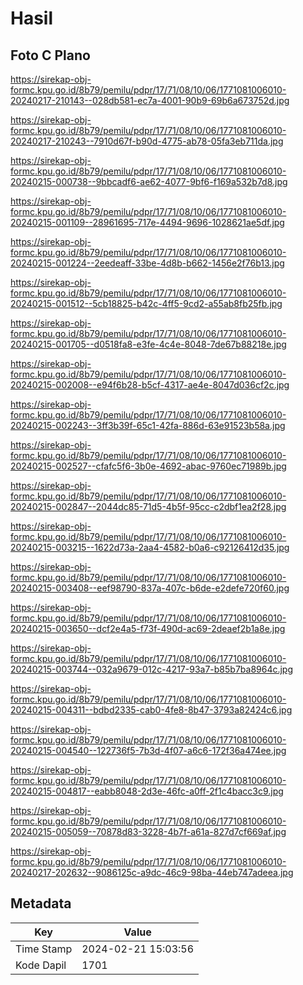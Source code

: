# Hasil

## Foto C Plano

https://sirekap-obj-formc.kpu.go.id/8b79/pemilu/pdpr/17/71/08/10/06/1771081006010-20240217-210143--028db581-ec7a-4001-90b9-69b6a673752d.jpg

https://sirekap-obj-formc.kpu.go.id/8b79/pemilu/pdpr/17/71/08/10/06/1771081006010-20240217-210243--7910d67f-b90d-4775-ab78-05fa3eb711da.jpg

https://sirekap-obj-formc.kpu.go.id/8b79/pemilu/pdpr/17/71/08/10/06/1771081006010-20240215-000738--9bbcadf6-ae62-4077-9bf6-f169a532b7d8.jpg

https://sirekap-obj-formc.kpu.go.id/8b79/pemilu/pdpr/17/71/08/10/06/1771081006010-20240215-001109--28961695-717e-4494-9696-1028621ae5df.jpg

https://sirekap-obj-formc.kpu.go.id/8b79/pemilu/pdpr/17/71/08/10/06/1771081006010-20240215-001224--2eedeaff-33be-4d8b-b662-1456e2f76b13.jpg

https://sirekap-obj-formc.kpu.go.id/8b79/pemilu/pdpr/17/71/08/10/06/1771081006010-20240215-001512--5cb18825-b42c-4ff5-9cd2-a55ab8fb25fb.jpg

https://sirekap-obj-formc.kpu.go.id/8b79/pemilu/pdpr/17/71/08/10/06/1771081006010-20240215-001705--d0518fa8-e3fe-4c4e-8048-7de67b88218e.jpg

https://sirekap-obj-formc.kpu.go.id/8b79/pemilu/pdpr/17/71/08/10/06/1771081006010-20240215-002008--e94f6b28-b5cf-4317-ae4e-8047d036cf2c.jpg

https://sirekap-obj-formc.kpu.go.id/8b79/pemilu/pdpr/17/71/08/10/06/1771081006010-20240215-002243--3ff3b39f-65c1-42fa-886d-63e91523b58a.jpg

https://sirekap-obj-formc.kpu.go.id/8b79/pemilu/pdpr/17/71/08/10/06/1771081006010-20240215-002527--cfafc5f6-3b0e-4692-abac-9760ec71989b.jpg

https://sirekap-obj-formc.kpu.go.id/8b79/pemilu/pdpr/17/71/08/10/06/1771081006010-20240215-002847--2044dc85-71d5-4b5f-95cc-c2dbf1ea2f28.jpg

https://sirekap-obj-formc.kpu.go.id/8b79/pemilu/pdpr/17/71/08/10/06/1771081006010-20240215-003215--1622d73a-2aa4-4582-b0a6-c92126412d35.jpg

https://sirekap-obj-formc.kpu.go.id/8b79/pemilu/pdpr/17/71/08/10/06/1771081006010-20240215-003408--eef98790-837a-407c-b6de-e2defe720f60.jpg

https://sirekap-obj-formc.kpu.go.id/8b79/pemilu/pdpr/17/71/08/10/06/1771081006010-20240215-003650--dcf2e4a5-f73f-490d-ac69-2deaef2b1a8e.jpg

https://sirekap-obj-formc.kpu.go.id/8b79/pemilu/pdpr/17/71/08/10/06/1771081006010-20240215-003744--032a9679-012c-4217-93a7-b85b7ba8964c.jpg

https://sirekap-obj-formc.kpu.go.id/8b79/pemilu/pdpr/17/71/08/10/06/1771081006010-20240215-004311--bdbd2335-cab0-4fe8-8b47-3793a82424c6.jpg

https://sirekap-obj-formc.kpu.go.id/8b79/pemilu/pdpr/17/71/08/10/06/1771081006010-20240215-004540--122736f5-7b3d-4f07-a6c6-172f36a474ee.jpg

https://sirekap-obj-formc.kpu.go.id/8b79/pemilu/pdpr/17/71/08/10/06/1771081006010-20240215-004817--eabb8048-2d3e-46fc-a0ff-2f1c4bacc3c9.jpg

https://sirekap-obj-formc.kpu.go.id/8b79/pemilu/pdpr/17/71/08/10/06/1771081006010-20240215-005059--70878d83-3228-4b7f-a61a-827d7cf669af.jpg

https://sirekap-obj-formc.kpu.go.id/8b79/pemilu/pdpr/17/71/08/10/06/1771081006010-20240217-202632--9086125c-a9dc-46c9-98ba-44eb747adeea.jpg


## Metadata

| Key        | Value               |
| ---------- | ------------------- |
| Time Stamp | 2024-02-21 15:03:56 |
| Kode Dapil | 1701                |



